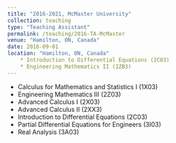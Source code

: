 ```yaml
---
title: "2016-2021, McMaster University"
collection: teaching
type: "Teaching Assistant"
permalink: /teaching/2016-TA-McMaster
venue: "Hamilton, ON, Canada"
date: 2016-09-01
location: "Hamilton, ON, Canada"
	* Introduction to Differential Equations (2C03)
	* Engineering Mathematics II (1ZB3)
---
```


* Calculus for Mathematics and Statistics I (1X03)
* Engineering Mathematics III (2Z03)
* Advanced Calculus I (2X03)
* Advanced Calculus II (2XX3)
* Introduction to Differential Equations (2C03)
* Partial Differential Equations for Engineers (3I03)
* Real Analysis (3A03)
